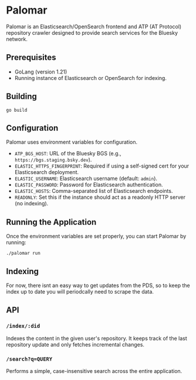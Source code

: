 # Palomar

Palomar is an Elasticsearch/OpenSearch frontend and ATP (AT Protocol) repository crawler designed to provide search services for the Bluesky network.

## Prerequisites

- GoLang (version 1.21)
- Running instance of Elasticsearch or OpenSearch for indexing.

## Building

```
go build
```

## Configuration

Palomar uses environment variables for configuration.

- `ATP_BGS_HOST`: URL of the Bluesky BGS (e.g., `https://bgs.staging.bsky.dev`).
- `ELASTIC_HTTPS_FINGERPRINT`: Required if using a self-signed cert for your Elasticsearch deployment.
- `ELASTIC_USERNAME`: Elasticsearch username (default: `admin`).
- `ELASTIC_PASSWORD`: Password for Elasticsearch authentication.
- `ELASTIC_HOSTS`: Comma-separated list of Elasticsearch endpoints.
- `READONLY`: Set this if the instance should act as a readonly HTTP server (no indexing).

## Running the Application

Once the environment variables are set properly, you can start Palomar by running:

```
./palomar run
```

## Indexing

For now, there isnt an easy way to get updates from the PDS, so to keep the
index up to date you will periodcally need to scrape the data.

## API

### `/index/:did`

Indexes the content in the given user's repository. It keeps track of the last repository update and only fetches incremental changes.

### `/search?q=QUERY`

Performs a simple, case-insensitive search across the entire application.
